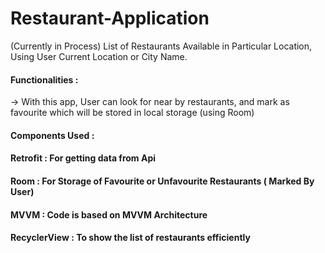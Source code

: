 # Restaurant-Application
(Currently in Process)
List of Restaurants Available in Particular Location, Using User Current Location or City Name.

#### Functionalities : 
-> With this app, User can look for near by restaurants, and mark as favourite which will be stored in local storage (using Room) 


#### Components Used : 

#### Retrofit : For getting data from Api
#### Room     : For Storage of Favourite or Unfavourite Restaurants ( Marked By User)
#### MVVM     : Code is based on MVVM Architecture
#### RecyclerView  : To show the list of restaurants efficiently 
